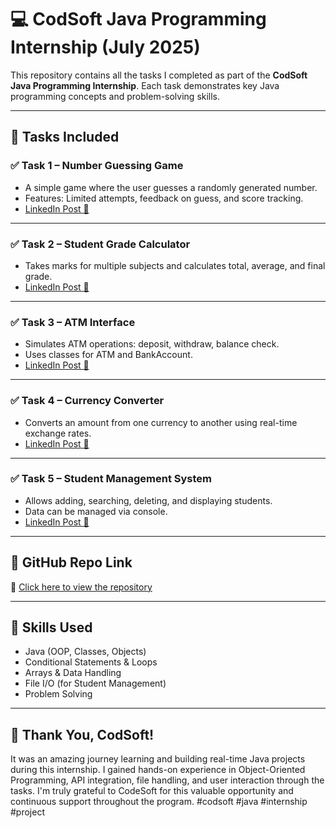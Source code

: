 # 💻 CodSoft Java Programming Internship (July 2025)

This repository contains all the tasks I completed as part of the **CodSoft Java Programming Internship**. Each task demonstrates key Java programming concepts and problem-solving skills.

---

## 📂 Tasks Included

### ✅ Task 1 – Number Guessing Game
- A simple game where the user guesses a randomly generated number.
- Features: Limited attempts, feedback on guess, and score tracking.
- [LinkedIn Post 🔗](https://www.linkedin.com/posts/preksha-h-d-a522b7333_java-internship-codesoft-activity-7355189966802407425-Ecnb?utm_source=share&utm_medium=member_desktop&rcm=ACoAAFPfOB4B2_iyoU3CqjBe8tFkGXwwd3PouvQ)

---

### ✅ Task 2 – Student Grade Calculator
- Takes marks for multiple subjects and calculates total, average, and final grade.
- [LinkedIn Post 🔗](https://www.linkedin.com/posts/preksha-h-d-a522b7333_java-internship-studentgradecalculator-activity-7355193231711563776-R-My?utm_source=share&utm_medium=member_desktop&rcm=ACoAAFPfOB4B2_iyoU3CqjBe8tFkGXwwd3PouvQ)

---

### ✅ Task 3 – ATM Interface
- Simulates ATM operations: deposit, withdraw, balance check.
- Uses classes for ATM and BankAccount.
- [LinkedIn Post 🔗](https://www.linkedin.com/posts/preksha-h-d-a522b7333_java-atminterface-internship-activity-7355199681452285953-j2Ff?utm_source=share&utm_medium=member_desktop&rcm=ACoAAFPfOB4B2_iyoU3CqjBe8tFkGXwwd3PouvQ)

---

### ✅ Task 4 – Currency Converter
- Converts an amount from one currency to another using real-time exchange rates.
- [LinkedIn Post 🔗](https://www.linkedin.com/posts/preksha-h-d-a522b7333_java-currencyconverter-codesoft-activity-7355202799376166912-eUYr?utm_source=share&utm_medium=member_desktop&rcm=ACoAAFPfOB4B2_iyoU3CqjBe8tFkGXwwd3PouvQ)

---

### ✅ Task 5 – Student Management System
- Allows adding, searching, deleting, and displaying students.
- Data can be managed via console.
- [LinkedIn Post 🔗](https://www.linkedin.com/posts/preksha-h-d-a522b7333_completed-task-5-student-management-activity-7355205640538976257-TZQe?utm_source=share&utm_medium=member_desktop&rcm=ACoAAFPfOB4B2_iyoU3CqjBe8tFkGXwwd3PouvQ)

---

## 🔗 GitHub Repo Link  
🔗 [Click here to view the repository](https://github.com/prekshahd/CodSoft.git)

---

## 🧠 Skills Used

- Java (OOP, Classes, Objects)
- Conditional Statements & Loops
- Arrays & Data Handling
- File I/O (for Student Management)
- Problem Solving

---

## 🚀 Thank You, CodSoft!
It was an amazing journey learning and building real-time Java projects during this internship. I gained hands-on experience in Object-Oriented Programming, API integration, file handling, and user interaction through the tasks. I'm truly grateful to CodeSoft for this valuable opportunity and continuous support throughout the program. 
#codsoft #java #internship #project
